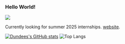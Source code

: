 ### Hello World!
![](https://komarev.com/ghpvc/?username=dundeezhang)

Currently looking for summer 2025 internships. [website](https://dundeezhang.com).

[![Dundees's GitHub stats](https://github-readme-stats.vercel.app/api?username=dundeezhang)](https://github.com/dundeezhang/github-readme-stats) ![Top Langs](https://github-readme-stats.vercel.app/api/top-langs/?username=dundeezhang&layout=compact)
